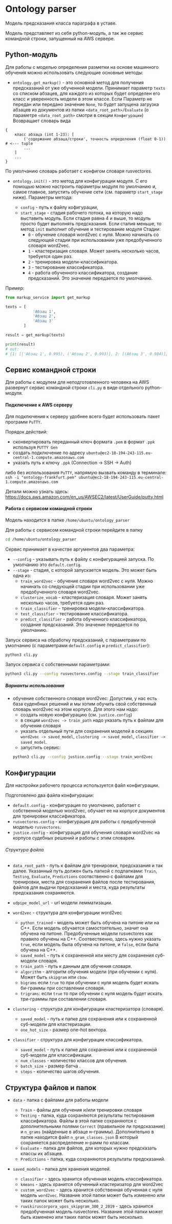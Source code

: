 # Ontology parser

Модель предсказания класса параграфа в уставе.

Модель представляет из себя python-модуль, а так же сервис командной строки, 
запущенный на AWS сервере. 

## Python-модуль

Для работы с моделью определения разметки на основе машинного обучения можно использовать 
следующие основные методы: 

- `ontology.get_markup()` - это основной метод для получения предсказаний 
от уже обученной модели. Принимает параметр `texts` со списком абзацев, 
для каждого из которых будет определен его класс и уверенность модели в этом классе. 
Если Параметр не передан или передано значение `None`, то будет запущена загрузка 
абзацев из документов из папки `<data_root_path>/Evaluate` 
(о параметре `<data_root_path>` смотри в секции `Конфигурации`)
Возвращает словарь вида 

```
{
    класс абзаца (int 1-23): [
        ('содержание абзаца/строки', точность определения (float 0-1)) # <--- tuple
        ...
    ]
    ...
}
```
По умолчанию словарь работает с конфигом словаря rusvectores.

- `ontology.init()` - это метод для конфигурации модуля. С его помощью можно настроить 
параметры модуля по умолчанию и, самое главное, запустить обучение сети 
(см. параметр `start_stage` ниже). Параметры метода:

    - `config` - путь к файлу кофигурации, 
    - `start_stage` - стадия рабочего потока, на которую надо выставить модуль. 
    Если стадия равна 4 и выше, то модуль просто будет выполнять предсказания. 
    Если сталия меньше, то метод `init` выполнит обучение и тестирование модуля
    Стадии: 
        - `0` - обучение словаря word2vec с нуля. 
        Можно начинать со следующей стадии при использовании уже 
        предобученного словаря word2vec.
        - `1` - кластеризация словаря. 
        Может занять несколько часов, требуется один раз. 
        - `2` - тренировка модели-классификатора.
        - `3` - тестирование классификатора.
        - `4` - работа обученного классификатора, 
        создание предсказаний. Это значение передается по умолчанию.
        

Пример:

```python
from markup_service import get_markup

texts = [
            'Абзац 1',
            'Абзац 2',
            'Абзац 3'
        ]

result = get_markup(texts)

print(result)
# out:
# {1: [('Абзац 1', 0.995), ('Абзац 2', 0.993)], 2: [(Абзац 3', 0.984)]}

```


## Сервис командной строки

Для работы с модулем для неподготовленного человека на AWS развернут 
сервис командной строки `cli.py` в виде отдельного python-модуля.

#### Подключение к AWS серверу

Для подключения к серверу удобнее всего будет использовать пакет программ `PuTTY`. 

Порядок действий: 

- сконвертировать переданный ключ формата `.pem` в формат `.ppk` используя `PUTTY Gen`
- создать подключение по адресу `ubuntu@ec2-18-194-243-115.eu-central-1.compute.amazonaws.com`
- указать путь к ключу `.ppk` (Connection -> SSH -> Auth)

либо без использования `PuTTY`, напрямую вызвать команду в терминале:
`ssh -i "ontology-frankfurt.pem" ubuntu@ec2-18-194-243-115.eu-central-1.compute.amazonaws.com`

Детали можно узнать здесь: https://docs.aws.amazon.com/en_us/AWSEC2/latest/UserGuide/putty.html

#### Работа с сервисом командной строки

Модель находится в папке `/home/ubuntu/ontology_parser`

Для работы с сервисом командной строки перейдите в папку
```bash
cd /home/ubuntu/ontology_parser
```

Сервис принимает в качестве аргументов два параметра: 

- `--config` - указывать путь к файлу с конфигурацией запуска. 
По умолчанию это `default.config`.
- `--stage` - стадия, с которой запускается модель. Это может быть одна из:
    - `train_word2vec` - обучение словаря word2vec с нуля. 
    Можно начинать со следующей стадии при использовании уже 
    предобученного словаря word2vec.
    - `clusterize_vocab` - кластеризация словаря. 
    Может занять несколько часов, требуется один раз. 
    - `train_classifier` - тренировка модели-классификатора.
    - `test_classifier` - тестирование классификатора.
    - `predict_classifier` - работа обученного классификатора, 
    создание предсказаний. Это значение передается по умолчанию.
    
Запуск сервиса на обработку предсказаний, с параметрами по умолчанию 
(с параметрами `default.config` и `predict_classifier`):
```bash
python3 cli.py
```

Запуск сервиса с собственными параметрами:
```bash
python3 cli.py --config rusvectores.config --stage train_classifier
```

##### Варианты использования 
- обучение собственного словаря word2vec: 
    Допустим, у нас есть база суденбных решений и 
    мы хотим обучить свой собственный словарь word2vec на этом корпусе. 
    Для этого нам надо: 
     - создать новую конфигурацию (см. `justice.config`)
     - в секции `word2vec -> train_path` надо указать путь к файлам для обучения словаря
     - указать отдельный пути для сохранения моделей в секциях 
     `word2vec -> saved_model`, `clustering -> saved_model`, 
     `classifier -> saved_model`. 
     - запустить сервис: 
     ```bash
     python3 cli.py --config justice.config --stage train_word2vec
     ```
    

## Конфигурации 

Для настройки рабочего процесса используется файл конфигурации. 

Подготовлено два файла конфигурации:

- `default.config` - конфигурация по умолчанию, работает с собственной 
моделью word2vec, обучает ее на корпусе документов для тренировки классификатора.
- `rusvectores.config` - конфигурация для работы с предобученной моделью `rusvectores`.
- `justice.config` - конфигурация для обучения словаря word2vec на корпусе 
судебных решений и работы с этим словарем.

###### Структура файла

  - `data_root_path` - путь к файлам для тренировки, предсказания и так далее. 
  Указанный путь должен быть папкой с подпапками: 
  `Train`, `Testing`, `Evaluate`, `Predictions` соотвственно с файлами для 
  тренировки, места для сохранения файлов после тестирования, 
  файлов для выдачи предсказаний и места, куда результаты предсказания сохраняются.
  - `udpipe_model_url` - url модели лемматизации.
  - `word2vec` - структура для конфигурации word2vec
    - `python_trained` - модель может быть обучена на питоне или на С++. 
    Если модель обучается самостоятельно, значит она обучена на питоне. 
    Предобученные модели rusvectores как правило обучены на С++. 
    Соотвественно, здесь нужно указать `true`, если модель была обучена на питоне, 
    и `false`, если была обучена на С++.
    - `saved_model` - путь к сохраненной или месту для сохранения суб-модели словаря.
    - `train_path` - путь к данным для обучения словаря.
    - `algorithm` - алгоритм обучения модели (при обучении с нуля). 
    Может быть `skipgram` или `cbow`. 
    - `bigrams` если `true` то при обучении с нуля модель будет искать би-граммы при составлении словаря.
    - `trigrams`: если `true` то при обучении с нуля модель будет искать три-граммы при составлении словаря.
  
  - `clustering` - структура для конфигурации кластеризатора (словаря).
    - `saved_model` - путь к папке для сохранения или к сохраненной суб-модели для кластеризации.
    - `one_hot_size` - размер one-hot вектора.
  
  - `classifier` - структура для конфигурации классификатора.
    - `saved_model` - путь к папке для сохранения или к сохраненной суб-модели для классификации.
    - `num_classes` - количество классов для обучения.
    - `batch_size` - размер батча .
    - `steps` - количество шагов обучения.
    
    
## Структура файлов и папок

-  `data` - папка с файлами для работы модели
     - `Train` - файлы для обучения и/или тренировки словаря
     - `Testing` - папка, куда сохраняются результаты тестирования классификатора. 
     Файлы в этой папке сохраняются с дополнительными 
     полями `Correct` (правильное ли предсказание) и `n_grams` (найденные в абзаце н-граммы). 
     Дополнительно в папке находится файл `n_gram_classes.json` В который сохраняется распределение н-рамм по классам. 
     - `Evaluate` - папка для файлов, для которых нужно предсказать классы их абзацев. 
     - `Predictions` - папка, куда сохраняются результаты предсказаний. 
     
- `saved_models` - папка для хранения моделей. 
    - `classifier` - здесь хранится обученная модель классификатора. 
    - `kmeans` - здесь хранится обученный кластеризатор для word2vec
    - `custom_word2vec` - здесь хранится собственная обученная с нуля модель `word2vec`. 
    Название этой папки может быть изменено или таких папок может быть несколько.
    - `ruwikiruscorpora_upos_skipgram_300_2_2019` - здесь хранится предобученная модель rusvectores.
    Название этой папки может быть изменено или таких папок может быть несколько. 